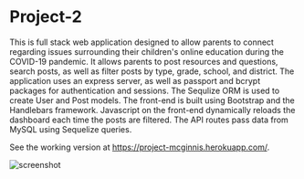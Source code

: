 # Project-2

This is full stack web application designed to allow parents to connect regarding issues surrounding their children's online education during the COVID-19 pandemic. It allows parents to post resources and questions, search posts, as well as filter posts by type, grade, school, and district. The application uses an express server, as well as passport and bcrypt packages for authentication and sessions. The Sequlize ORM is used to create User and Post models. The front-end is built using Bootstrap and the Handlebars framework. Javascript on the front-end dynamically reloads the dashboard each time the posts are filtered. The API routes pass data from MySQL using Sequelize queries. 

See the working version at https://project-mcginnis.herokuapp.com/.

![screenshot](https://github.com/paulsloderbeck/Project-2/blob/master/screenshot.png)